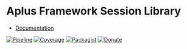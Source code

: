 # Aplus Framework Session Library

- [Documentation](https://docs.aplus-framework.com/guides/libraries/session/)

[![Pipeline](https://gitlab.com/aplus-framework/libraries/session/badges/master/pipeline.svg)](https://gitlab.com/aplus-framework/libraries/session/-/pipelines?scope=branches)
[![Coverage](https://gitlab.com/aplus-framework/libraries/session/badges/master/coverage.svg?job=test:php)](https://aplus-framework.gitlab.io/libraries/session/coverage/)
[![Packagist](https://img.shields.io/packagist/v/aplus/session)](https://packagist.org/packages/aplus/session)
[![Donate](https://img.shields.io/badge/open%20source-donate-orange)](https://www.paypal.com/donate/?hosted_button_id=NGBNW5PY4VSJ4)
